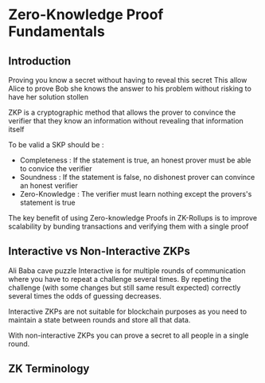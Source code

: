 # Zero-Knowledge Proof Fundamentals

## Introduction

Proving you know a secret without having to reveal this secret
This allow Alice to prove Bob she knows the answer to his problem without risking to have her solution stollen

ZKP is a cryptographic method that allows the prover to convince the verifier that they know an information without revealing that information itself

To be valid a SKP should be :

- Completeness : If the statement is true, an honest prover must be able to convice the verifier
- Soundness : If the statement is false, no dishonest prover can convince an honest verifier
- Zero-Knowledge : The verifier must learn nothing except the provers's statement is true

The key benefit of using Zero-knowledge Proofs in ZK-Rollups is to improve scalability by bunding transactions and verifying them with a single proof

## Interactive vs Non-Interactive ZKPs

Ali Baba cave puzzle
Interactive is for multiple rounds of communication where you have to repeat a challenge several times. By repeting the challenge (with some changes but still same result expected) correctly several times the odds of guessing decreases.

Interactive ZKPs are not suitable for blockchain purposes as you need to maintain a state between rounds and store all that data.

With non-interactive ZKPs you can prove a secret to all people in a single round.

## ZK Terminology